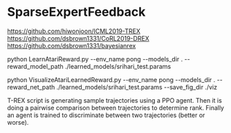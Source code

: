 # SparseExpertFeedback

https://github.com/hiwonjoon/ICML2019-TREX
https://github.com/dsbrown1331/CoRL2019-DREX
https://github.com/dsbrown1331/bayesianrex

python LearnAtariReward.py --env_name pong --models_dir . --reward_model_path ./learned_models/srihari_test.params

python VisualizeAtariLearnedReward.py --env_name pong --models_dir . --reward_net_path ./learned_models/srihari_test.params --save_fig_dir ./viz

T-REX script is generating sample trajectories using a PPO agent. Then it is doing a pairwise comparison between trajectories to determine rank. Finally an agent is trained to discriminate between two trajectories (better or worse).